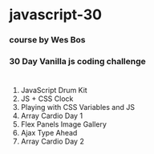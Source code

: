 # javascript-30

### course by Wes Bos

### 30 Day Vanilla js coding challenge

#

1. JavaScript Drum Kit
2. JS + CSS Clock
3. Playing with CSS Variables and JS
4. Array Cardio Day 1
5. Flex Panels Image Gallery
6. Ajax Type Ahead
7. Array Cardio Day 2
